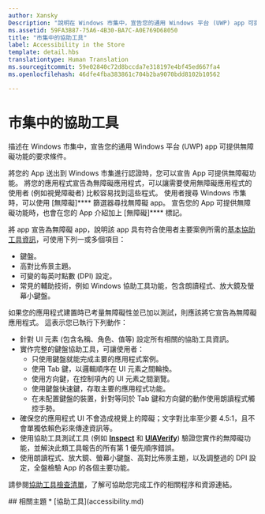 ```yaml
---
author: Xansky
Description: "說明在 Windows 市集中，宣告您的通用 Windows 平台 (UWP) app 可提供無障礙功能的要求條件。"
ms.assetid: 59FA3B87-75A6-4B30-BA7C-A0E769D68050
title: "市集中的協助工具"
label: Accessibility in the Store
template: detail.hbs
translationtype: Human Translation
ms.sourcegitcommit: 59e02840c72d8bccda7e318197e4bf45ed667fa4
ms.openlocfilehash: 46dfe4fba383861c704b2ba9070bdd8102b10562

---
```


# 市集中的協助工具  



描述在 Windows 市集中，宣告您的通用 Windows 平台 (UWP) app 可提供無障礙功能的要求條件。

將您的 App 送出到 Windows 市集進行認證時，您可以宣告 App 可提供無障礙功能。 將您的應用程式宣告為無障礙應用程式，可以讓需要使用無障礙應用程式的使用者 (例如視覺障礙者) 比較容易找到這些程式。 使用者搜尋 Windows 市集時，可以使用 [無障礙]**** 篩選器尋找無障礙 app。 宣告您的 App 可提供無障礙功能時，也會在您的 App 介紹加上 [無障礙]**** 標記。

將 app 宣告為無障礙 app，說明該 app 具有符合使用者主要案例所需的[基本協助工具資訊](basic-accessibility-information.md)，可使用下列一或多個項目：

* 鍵盤。
* 高對比佈景主題。
* 可變的每英吋點數 (DPI) 設定。
* 常見的輔助技術，例如 Windows 協助工具功能，包含朗讀程式、放大鏡及螢幕小鍵盤。

如果您的應用程式建置時已考量無障礙性並已加以測試，則應該將它宣告為無障礙應用程式。 這表示您已執行下列動作：

* 針對 UI 元素 (包含名稱、角色、值等) 設定所有相關的協助工具資訊。
* 實作完整的鍵盤協助工具，可讓使用者：
    * 只使用鍵盤就能完成主要的應用程式案例。
    * 使用 Tab 鍵，以邏輯順序在 UI 元素之間輪換。
    * 使用方向鍵，在控制項內的 UI 元素之間瀏覽。
    * 使用鍵盤快速鍵，存取主要的應用程式功能。
    * 在未配置鍵盤的裝置，針對等同於 Tab 鍵和方向鍵的動作使用朗讀程式觸控手勢。
* 確保您的應用程式 UI 不會造成視覺上的障礙；文字對比率至少要 4.5:1，且不會單獨依賴色彩來傳達資訊等。
* 使用協助工具測試工具 (例如 [**Inspect**](https://msdn.microsoft.com/library/windows/desktop/Dd318521) 和 [**UIAVerify**](https://msdn.microsoft.com/library/windows/desktop/Hh920986)) 驗證您實作的無障礙功能，並解決此類工具報告的所有第 1 優先順序錯誤。
* 使用朗讀程式、放大鏡、螢幕小鍵盤、高對比佈景主題，以及調整過的 DPI 設定，全盤檢驗 App 的各個主要功能。

請參閱[協助工具檢查清單](accessibility-checklist.md)，了解可協助您完成工作的相關程序和資源連結。

<span id="related_topics"/>
## 相關主題    
* [協助工具](accessibility.md)



<!--HONumber=Jun16_HO4-->



